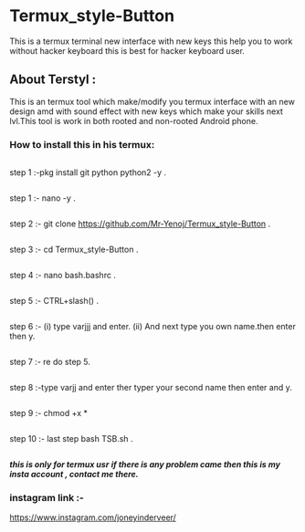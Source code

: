 # Termux_style-Button
This is a termux terminal new interface with new keys this help you to work without hacker keyboard this is best for hacker keyboard user.
## About Terstyl :
This is an termux tool which make/modify you termux interface with an new design amd with sound effect with new keys which make your skills next lvl.This tool is work in both rooted and non-rooted Android phone.

### How to install this in his termux:
```
```
step 1 :-pkg install git python python2 -y . 
```
```
step 1 :- nano -y . 
```
```
step 2 :- git clone https://github.com/Mr-Yenoj/Termux_style-Button . 
```
```
step 3 :- cd Termux_style-Button .
```
```
step 4 :- nano bash.bashrc .
```
```
step 5 :- CTRL+slash(\) .
```
```
step 6 :- (i) type varjjj and enter.
          (ii) And next type you own name.then enter then y.          
```
```
step 7 :- re do step 5.
```
```
step 8 :-type varjj and enter ther typer your second name then enter and y. 
```
```
step 9 :- chmod +x *
```
```
step 10 :- last step bash TSB.sh .
```
```
***this is only for termux usr***
***if there is any problem came then this is my insta account , contact me there.***
### instagram link :-
https://www.instagram.com/joneyinderveer/

